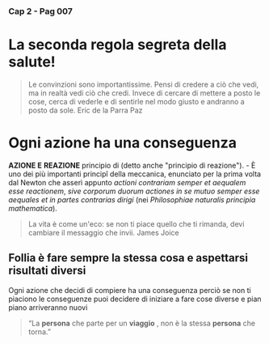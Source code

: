 ### Cap 2 - Pag 007
# La seconda regola segreta della salute!

> Le convinzioni sono importantissime. Pensi di credere a ciò che vedi, ma in realtà vedi ciò che credi. Invece di cercare di mettere a posto le cose, cerca di vederle e di sentirle nel modo giusto e andranno a posto da sole. Eric de la Parra Paz

# Ogni azione ha una conseguenza

**AZIONE**  **E**  **REAZIONE**  principio di (detto anche "principio di reazione"). - È uno dei più importanti principî della meccanica, enunciato per la prima volta dal Newton che asserì appunto  _actioni contrariam semper et aequalem esse reactionem_,  _sive corporum duorum actiones in se mutuo semper esse aequales et in partes contrarias dirigi_ (nei  _Philosophiae naturalis principia mathematica_). 

> La vita è come un'eco: se non ti piace quello che ti rimanda, devi cambiare il messaggio che invii.
James Joice

## Follia è fare sempre la stessa cosa e aspettarsi risultati diversi

Ogni azione che decidi di compiere ha una conseguenza perciò se non ti piaciono le conseguenze  puoi decidere di iniziare a fare cose diverse e pian piano arriveranno nuovi 



> “La **persona** che parte per un **viaggio** , non è la stessa **persona** che torna.”



<!--stackedit_data:
eyJoaXN0b3J5IjpbMTE0NTI3MjU4LC0yMDYxMTQ5MzE4XX0=
-->